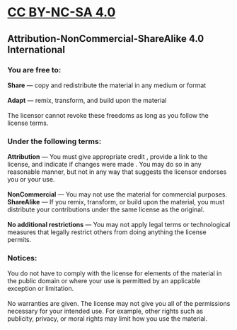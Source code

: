 # [CC BY-NC-SA 4.0](https://creativecommons.org/licenses/by-nc-sa/4.0/)  
## Attribution-NonCommercial-ShareAlike 4.0 International

### You are free to:  

**Share** — copy and redistribute the material in any medium or format  
\
**Adapt** — remix, transform, and build upon the material  
\
The licensor cannot revoke these freedoms as long as you follow the license terms.  

### Under the following terms:  

**Attribution** — You must give appropriate credit , provide a link to the license, and indicate if changes were made . You may do so in any reasonable manner, but not in any way that suggests the licensor endorses you or your use.  
\
**NonCommercial** — You may not use the material for commercial purposes.
\
**ShareAlike** — If you remix, transform, or build upon the material, you must distribute your contributions under the same license as the original.  
\
**No additional restrictions** — You may not apply legal terms or technological measures that legally restrict others from doing anything the license permits.  

### Notices:  

You do not have to comply with the license for elements of the material in the public domain or where your use is permitted by an applicable exception or limitation.  
\
No warranties are given. The license may not give you all of the permissions necessary for your intended use. For example, other rights such as publicity, privacy, or moral rights may limit how you use the material.  
